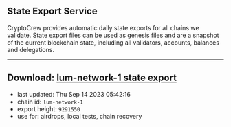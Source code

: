## State Export Service
CryptoCrew provides automatic daily state exports for all chains we validate. State export files can be used as genesis files and are a snapshot of the current blockchain state, including all validators, accounts, balances and delegations.

---
**Download: [lum-network-1 state export](https://dl.ccvalidators.com/SERVICE/lumnetwork/lum-network-1_export_9291550.json)**
---

- last updated: Thu Sep 14 2023 05:42:16
- chain id: `lum-network-1`
- export height: `9291550`
- use for: airdrops, local tests, chain recovery
